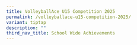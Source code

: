 ```yaml
---
title: VolleyballAce U15 Competition 2025
permalink: /volleyballace-u15-competition-2025/
variant: tiptap
description: ""
third_nav_title: School Wide Achievements
---
```

